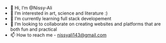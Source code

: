 - 👋 Hi, I’m @Nissy-Ali
- 👀 I’m interested in art, science and literature :)
- 🌱 I’m currently learning full stack developement 
- 💞️ I’m looking to collaborate on creating websites and platforms that are both fun and practical
- 📫 How to reach me - nissyali143@gmail.com

<!---
Nissy-Ali/Nissy-Ali is a ✨ special ✨ repository because its `README.md` (this file) appears on your GitHub profile.
You can click the Preview link to take a look at your changes.
--->
